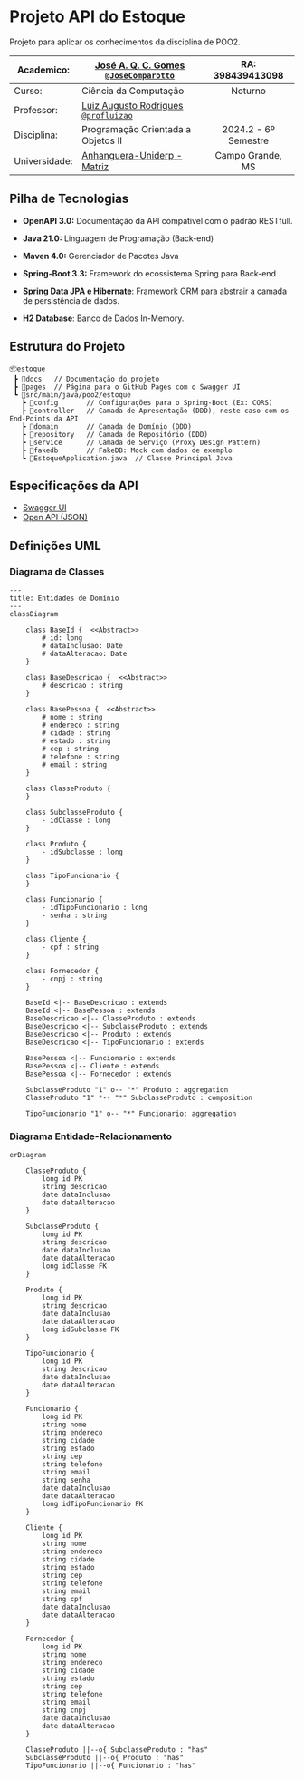 # Projeto API do Estoque

Projeto para aplicar os conhecimentos da disciplina de POO2.

| Academico:    | [José A. Q. C. Gomes <code>@JoseComparotto</code>](https://github.com/JoseComparotto) | RA: 398439413098     |
| ------------- | ------------------------------------------------------------------------------------- | :------------------: |
| Curso:        | Ciência da Computação                                                                 | Noturno              |
| Professor:    | [Luiz Augusto Rodrigues <code>@profluizao</code>](https://github.com/profluizao)      |                      |
| Disciplina:   | Programação Orientada a Objetos II                                                    | 2024.2 - 6º Semestre |
| Universidade: | [Anhanguera-Uniderp - Matriz](https://www.uniderp.com.br/)                            | Campo Grande, MS     |

## Pilha de Tecnologias

- **OpenAPI 3.0:** Documentação da API compativel com o padrão RESTfull.

- **Java 21.0:** Linguagem de Programação (Back-end)

- **Maven 4.0:** Gerenciador de Pacotes Java

- **Spring-Boot 3.3:** Framework do ecossistema Spring para Back-end

- **Spring Data JPA e Hibernate**: Framework ORM para abstrair a camada de persistência de dados.

- **H2 Database**: Banco de Dados In-Memory.

## Estrutura do Projeto

```plain
📦estoque
 ┣ 📂docs   // Documentação do projeto
 ┣ 📂pages  // Página para o GitHub Pages com o Swagger UI
 ┗ 📂src/main/java/poo2/estoque
   ┣ 📂config       // Configurações para o Spring-Boot (Ex: CORS)
   ┣ 📂controller   // Camada de Apresentação (DDD), neste caso com os End-Points da API
   ┣ 📂domain       // Camada de Domínio (DDD)
   ┣ 📂repository   // Camada de Repositório (DDD)
   ┣ 📂service      // Camada de Serviço (Proxy Design Pattern)
   ┣ 📂fakedb       // FakeDB: Mock com dados de exemplo
   ┗ 📜EstoqueApplication.java  // Classe Principal Java
 ```

## Especificações da API

- [Swagger UI](https://josecomparotto.github.io/poo2/projetos/estoque/pages/swagger-ui.html)
- [Open API (JSON)](./docs/openapi.json)

## Definições UML

### Diagrama de Classes

```mermaid
---
title: Entidades de Domínio
---
classDiagram

    class BaseId {  <<Abstract>>
        # id: long
        # dataInclusao: Date
        # dataAlteracao: Date
    }
    
    class BaseDescricao {  <<Abstract>>
        # descricao : string
    }
    
    class BasePessoa {  <<Abstract>>
        # nome : string
        # endereco : string
        # cidade : string
        # estado : string
        # cep : string
        # telefone : string
        # email : string
    }

    class ClasseProduto {
    }

    class SubclasseProduto {
        - idClasse : long
    }

    class Produto {
        - idSubclasse : long
    }

    class TipoFuncionario {
    }

    class Funcionario {
        - idTipoFuncionario : long
        - senha : string
    }

    class Cliente {
        - cpf : string
    }

    class Fornecedor {
        - cnpj : string
    }

    BaseId <|-- BaseDescricao : extends
    BaseId <|-- BasePessoa : extends
    BaseDescricao <|-- ClasseProduto : extends
    BaseDescricao <|-- SubclasseProduto : extends
    BaseDescricao <|-- Produto : extends
    BaseDescricao <|-- TipoFuncionario : extends

    BasePessoa <|-- Funcionario : extends
    BasePessoa <|-- Cliente : extends
    BasePessoa <|-- Fornecedor : extends

    SubclasseProduto "1" o-- "*" Produto : aggregation
    ClasseProduto "1" *-- "*" SubclasseProduto : composition

    TipoFuncionario "1" o-- "*" Funcionario: aggregation

```

### Diagrama Entidade-Relacionamento

```mermaid
erDiagram

    ClasseProduto {
        long id PK
        string descricao
        date dataInclusao
        date dataAlteracao
    }

    SubclasseProduto {
        long id PK
        string descricao
        date dataInclusao
        date dataAlteracao
        long idClasse FK
    }

    Produto {
        long id PK
        string descricao
        date dataInclusao
        date dataAlteracao
        long idSubclasse FK
    }

    TipoFuncionario {
        long id PK
        string descricao
        date dataInclusao
        date dataAlteracao
    }

    Funcionario {
        long id PK
        string nome
        string endereco
        string cidade
        string estado
        string cep
        string telefone
        string email
        string senha
        date dataInclusao
        date dataAlteracao
        long idTipoFuncionario FK
    }

    Cliente {
        long id PK
        string nome
        string endereco
        string cidade
        string estado
        string cep
        string telefone
        string email
        string cpf
        date dataInclusao
        date dataAlteracao
    }

    Fornecedor {
        long id PK
        string nome
        string endereco
        string cidade
        string estado
        string cep
        string telefone
        string email
        string cnpj
        date dataInclusao
        date dataAlteracao
    }

    ClasseProduto ||--o{ SubclasseProduto : "has"
    SubclasseProduto ||--o{ Produto : "has"
    TipoFuncionario ||--o{ Funcionario : "has"

```
